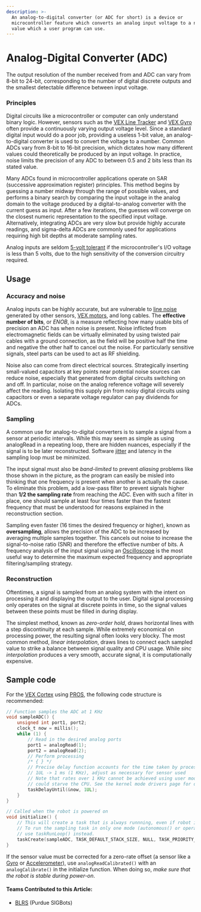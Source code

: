```yaml
---
description: >-
  An analog-to-digital converter (or ADC for short) is a device or
  microcontroller feature which converts an analog input voltage to a numeric
  value which a user program can use.
---
```


# Analog-Digital Converter \(ADC\)

The output resolution of the number received from and ADC can vary from 8-bit to 24-bit, corresponding to the number of digital discrete outputs and the smallest detectable difference between input voltage.

### Principles

Digital circuits like a microcontroller or computer can only understand binary logic. However, sensors such as the [VEX Line Tracker](../../vex-electronics/vex-sensors/3-pin-adi-sensors/line-tracker.md) and [VEX Gyro](../../vex-electronics/vex-sensors/3-pin-adi-sensors/gyroscope.md) often provide a continuously varying output voltage level. Since a standard digital input would do a poor job, providing a useless 1-bit value, an analog-to-digital converter is used to convert the voltage to a number. Common ADCs vary from 8-bit to 16-bit precision, which dictates how many different values could theoretically be produced by an input voltage. In practice, noise limits the precision of any ADC to between 0.5 and 2 bits less than its stated value.

Many ADCs found in microcontroller applications operate on SAR \(successive approximation register\) principles. This method begins by guessing a number midway through the range of possible values, and performs a binary search by comparing the input voltage in the analog domain to the voltage produced by a digital-to-analog converter with the current guess as input. After a few iterations, the guesses will converge on the closest numeric representation to the specified input voltage. Alternatively, integrating ADCs are very slow but provide highly accurate readings, and sigma-delta ADCs are commonly used for applications requiring high bit depths at moderate sampling rates.

Analog inputs are seldom [5-volt tolerant](5-volt-tolerant.md) if the microcontroller's I/O voltage is less than 5 volts, due to the high sensitivity of the conversion circuitry required.

## Usage

### Accuracy and noise

Analog inputs can be highly accurate, but are vulnerable to [line noise](line-noise.md) generated by other sensors, [VEX motors](../../vex-electronics/vex-electronics/motors.md), and long cables. The **effective number of bits**, or _ENOB_, is a measure reflecting how many usable bits of precision an ADC has when noise is present. Noise inflicted from electromagnetic fields can be virtually eliminated by using twisted pair cables with a ground connection, as the field will be positive half the time and negative the other half to cancel out the noise. For particularly sensitive signals, steel parts can be used to act as RF shielding.

Noise also can come from direct electrical sources. Strategically inserting small-valued capacitors at key points near potential noise sources can reduce noise, especially that generated from digital circuits switching on and off. In particular, noise on the analog reference voltage will severely affect the reading. Isolating this supply pin from noisy digital circuits using capacitors or even a separate voltage regulator can pay dividends for ADCs.

### Sampling

A common use for analog-to-digital converters is to sample a signal from a sensor at periodic intervals. While this may seem as simple as using analogRead in a repeating loop, there are hidden nuances, especially if the signal is to be later reconstructed. Software [jitter](jitter.md) and latency in the sampling loop must be minimized.

The input signal must also be _band-limited_ to prevent _aliasing_ problems like those shown in the picture, as the program can easily be misled into thinking that one frequency is present when another is actually the cause. To eliminate this problem, add a low-pass filter to prevent signals higher than **1/2 the sampling rate** from reaching the ADC. Even with such a filter in place, one should sample at least four times faster than the fastest frequency that must be understood for reasons explained in the reconstruction section.

Sampling even faster \(16 times the desired frequency or higher\), known as **oversampling**, allows the precision of the ADC to be increased by averaging multiple samples together. This cancels out noise to increase the signal-to-noise ratio \(SNR\) and therefore the effective number of bits. A frequency analysis of the input signal using an [Oscilloscope](list-of-tools.md#oscilloscope) is the most useful way to determine the maximum expected frequency and appropriate filtering/sampling strategy.

### Reconstruction

Oftentimes, a signal is sampled from an analog system with the intent on processing it and displaying the output to the user. Digital signal processing only operates on the signal at discrete points in time, so the signal values between these points must be filled in during display.

The simplest method, known as _zero-order hold_, draws horizontal lines with a step discontinuity at each sample. While extremely economical on processing power, the resulting signal often looks very blocky. The most common method, _linear interpolation_, draws lines to connect each sampled value to strike a balance between signal quality and CPU usage. While _sinc interpolation_ produces a very smooth, accurate signal, it is computationally expensive.

## Sample code

For the [VEX Cortex](../../vex-electronics/legacy/vex-cortex.md) using [PROS](../../software/vex-programming-software/pros/), the following code structure is recommended:

```c
// Function samples the ADC at 1 KHz
void sampleADC() {
    unsigned int port1, port2;
    clock_t now = millis();
    while (1) {
        // Read in the desired analog ports
        port1 = analogRead(1);
        port2 = analogRead(2);
        // Perform processing
        /* { } */
        // Precise delay function accounts for the time taken by processing
        // 1UL -> 1 ms (1 KHz), adjust as necessary for sensor used
        // Note that rates over 1 KHz cannot be achieved using user mode, as this
        // could starve the CPU. See the kernel mode drivers page for details.
        taskDelayUntil(&now, 1UL);
    }
}

// Called when the robot is powered on
void initialize() {
    // This will create a task that is always runnning, even if robot is disabled
    // To run the sampling task in only one mode (autonomous() or operatorControl()),
    // use taskRunLoop() instead.
    taskCreate(sampleADC, TASK_DEFAULT_STACK_SIZE, NULL, TASK_PRIORITY_DEFAULT + 1, NULL);
}
```

If the sensor value must be corrected for a zero-rate offset \(a sensor like a [Gyro](../../vex-electronics/vex-sensors/3-pin-adi-sensors/gyroscope.md) or [Accelerometer](../../vex-electronics/vex-sensors/3-pin-adi-sensors/accelerometer.md)\), use `analogReadCalibrated()` with an `analogCalibrate()` in the initialize function. When doing so, _make sure that the robot is stable during power-on_.

#### Teams Contributed to this Article:

* [BLRS](https://purduesigbots.com/) \(Purdue SIGBots\)

